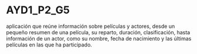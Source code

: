# AYD1_P2_G5
aplicación que reúne información sobre películas y actores, desde un pequeño resumen de una película, su reparto, duración, clasificación, hasta información de un actor, como su nombre, fecha de nacimiento y las últimas películas en las que ha participado.
